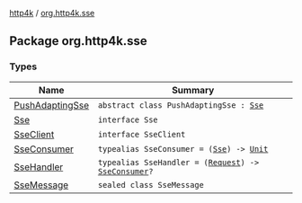 [http4k](../index.md) / [org.http4k.sse](./index.md)

## Package org.http4k.sse

### Types

| Name | Summary |
|---|---|
| [PushAdaptingSse](-push-adapting-sse/index.md) | `abstract class PushAdaptingSse : `[`Sse`](-sse/index.md) |
| [Sse](-sse/index.md) | `interface Sse` |
| [SseClient](-sse-client/index.md) | `interface SseClient` |
| [SseConsumer](-sse-consumer.md) | `typealias SseConsumer = (`[`Sse`](-sse/index.md)`) -> `[`Unit`](https://kotlinlang.org/api/latest/jvm/stdlib/kotlin/-unit/index.html) |
| [SseHandler](-sse-handler.md) | `typealias SseHandler = (`[`Request`](../org.http4k.core/-request/index.md)`) -> `[`SseConsumer`](-sse-consumer.md)`?` |
| [SseMessage](-sse-message/index.md) | `sealed class SseMessage` |
